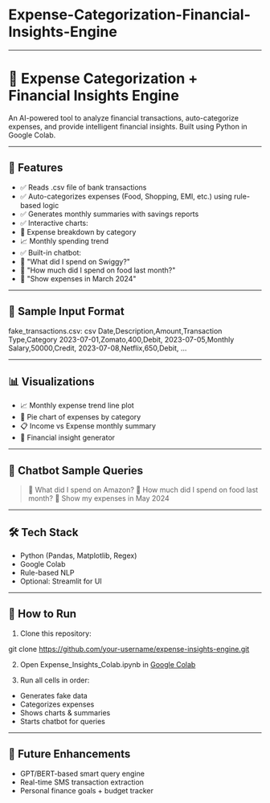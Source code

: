 # Expense-Categorization-Financial-Insights-Engine
---


# 💸 Expense Categorization + Financial Insights Engine

An AI-powered tool to analyze financial transactions, auto-categorize expenses, and provide intelligent financial insights. Built using Python in Google Colab.

---

## 🚀 Features

- ✅ Reads .csv file of bank transactions  
- ✅ Auto-categorizes expenses (Food, Shopping, EMI, etc.) using rule-based logic  
- ✅ Generates monthly summaries with savings reports  
- ✅ Interactive charts:
- 🥧 Expense breakdown by category
- 📈 Monthly spending trend
- ✅ Built-in chatbot:
- 💬 "What did I spend on Swiggy?"
- 💬 "How much did I spend on food last month?"
- 💬 "Show expenses in March 2024"

---

## 📁 Sample Input Format

fake_transactions.csv:
csv
Date,Description,Amount,Transaction Type,Category
2023-07-01,Zomato,400,Debit,
2023-07-05,Monthly Salary,50000,Credit,
2023-07-08,Netflix,650,Debit,
...


---

## 📊 Visualizations

* 📈 Monthly expense trend line plot
* 🥧 Pie chart of expenses by category
* 📋 Income vs Expense monthly summary
* 📢 Financial insight generator

---

## 💬 Chatbot Sample Queries

> 💬 What did I spend on Amazon?
> 💬 How much did I spend on food last month?
> 💬 Show my expenses in May 2024

---

## 🛠 Tech Stack

* Python (Pandas, Matplotlib, Regex)
* Google Colab
* Rule-based NLP
* Optional: Streamlit for UI

---

## 🧪 How to Run

1. Clone this repository:

  
   
git clone https://github.com/your-username/expense-insights-engine.git


2. Open Expense_Insights_Colab.ipynb in [Google Colab](https://colab.research.google.com/)

3. Run all cells in order:

  * Generates fake data
  * Categorizes expenses
  * Shows charts & summaries
  * Starts chatbot for queries

---

## 🌱 Future Enhancements

* GPT/BERT-based smart query engine
* Real-time SMS transaction extraction
* Personal finance goals + budget tracker
